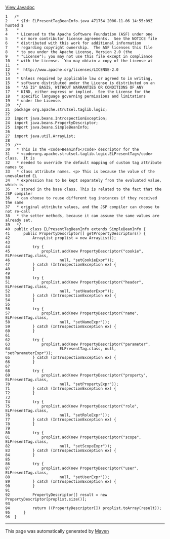 [View Javadoc](../../../../../../apidocs/org/apache/strutsel/taglib/logic/ELPresentTagBeanInfo.html.md)


    1   /*
    2    * $Id: ELPresentTagBeanInfo.java 471754 2006-11-06 14:55:09Z husted $
    3    *
    4    * Licensed to the Apache Software Foundation (ASF) under one
    5    * or more contributor license agreements.  See the NOTICE file
    6    * distributed with this work for additional information
    7    * regarding copyright ownership.  The ASF licenses this file
    8    * to you under the Apache License, Version 2.0 (the
    9    * "License"); you may not use this file except in compliance
    10   * with the License.  You may obtain a copy of the License at
    11   *
    12   *  http://www.apache.org/licenses/LICENSE-2.0
    13   *
    14   * Unless required by applicable law or agreed to in writing,
    15   * software distributed under the License is distributed on an
    16   * "AS IS" BASIS, WITHOUT WARRANTIES OR CONDITIONS OF ANY
    17   * KIND, either express or implied.  See the License for the
    18   * specific language governing permissions and limitations
    19   * under the License.
    20   */
    21  package org.apache.strutsel.taglib.logic;
    22  
    23  import java.beans.IntrospectionException;
    24  import java.beans.PropertyDescriptor;
    25  import java.beans.SimpleBeanInfo;
    26  
    27  import java.util.ArrayList;
    28  
    29  /**
    30   * This is the <code>BeanInfo</code> descriptor for the
    31   * <code>org.apache.strutsel.taglib.logic.ELPresentTag</code> class.  It is
    32   * needed to override the default mapping of custom tag attribute names to
    33   * class attribute names. <p> This is because the value of the unevaluated EL
    34   * expression has to be kept separately from the evaluated value, which is
    35   * stored in the base class. This is related to the fact that the JSP compiler
    36   * can choose to reuse different tag instances if they received the same
    37   * original attribute values, and the JSP compiler can choose to not re-call
    38   * the setter methods, because it can assume the same values are already set.
    39   */
    40  public class ELPresentTagBeanInfo extends SimpleBeanInfo {
    41      public PropertyDescriptor[] getPropertyDescriptors() {
    42          ArrayList proplist = new ArrayList();
    43  
    44          try {
    45              proplist.add(new PropertyDescriptor("cookie", ELPresentTag.class,
    46                      null, "setCookieExpr"));
    47          } catch (IntrospectionException ex) {
    48          }
    49  
    50          try {
    51              proplist.add(new PropertyDescriptor("header", ELPresentTag.class,
    52                      null, "setHeaderExpr"));
    53          } catch (IntrospectionException ex) {
    54          }
    55  
    56          try {
    57              proplist.add(new PropertyDescriptor("name", ELPresentTag.class,
    58                      null, "setNameExpr"));
    59          } catch (IntrospectionException ex) {
    60          }
    61  
    62          try {
    63              proplist.add(new PropertyDescriptor("parameter",
    64                      ELPresentTag.class, null, "setParameterExpr"));
    65          } catch (IntrospectionException ex) {
    66          }
    67  
    68          try {
    69              proplist.add(new PropertyDescriptor("property", ELPresentTag.class,
    70                      null, "setPropertyExpr"));
    71          } catch (IntrospectionException ex) {
    72          }
    73  
    74          try {
    75              proplist.add(new PropertyDescriptor("role", ELPresentTag.class,
    76                      null, "setRoleExpr"));
    77          } catch (IntrospectionException ex) {
    78          }
    79  
    80          try {
    81              proplist.add(new PropertyDescriptor("scope", ELPresentTag.class,
    82                      null, "setScopeExpr"));
    83          } catch (IntrospectionException ex) {
    84          }
    85  
    86          try {
    87              proplist.add(new PropertyDescriptor("user", ELPresentTag.class,
    88                      null, "setUserExpr"));
    89          } catch (IntrospectionException ex) {
    90          }
    91  
    92          PropertyDescriptor[] result = new PropertyDescriptor[proplist.size()];
    93  
    94          return ((PropertyDescriptor[]) proplist.toArray(result));
    95      }
    96  }

------------------------------------------------------------------------

This page was automatically generated by [Maven](http://maven.apache.org/)
